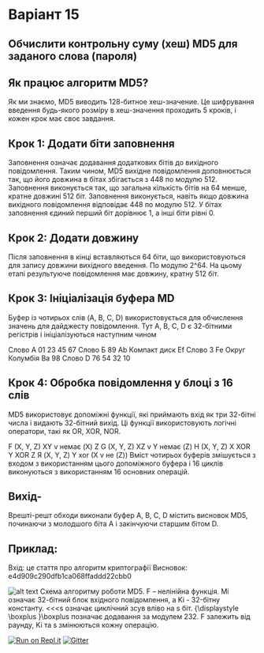 # Варіант 15
## Обчислити контрольну суму (хеш) MD5 для заданого слова (пароля)

## Як працює алгоритм MD5?
Як ми знаємо, MD5 виводить 128-битное хеш-значение. Це шифрування введення будь-якого розміру в хеш-значення проходить 5 кроків, і кожен крок має своє завдання.

## Крок 1: Додати біти заповнення
Заповнення означає додавання додаткових бітів до вихідного повідомлення. Таким чином, MD5 вихідне повідомлення доповнюється так, що його довжина в бітах збігається з 448 по модулю 512. Заповнення виконується так, що загальна кількість бітів на 64 менше, кратне довжині 512 біт.
Заповнення виконується, навіть якщо довжина вихідного повідомлення відповідає 448 по модулю 512. У бітах заповнення єдиний перший біт дорівнює 1, а інші біти рівні 0.

## Крок 2: Додати довжину
Після заповнення в кінці вставляються 64 біти, що використовуються для запису довжини вихідного введення. По модулю 2^64. На цьому етапі результуюче повідомлення має довжину, кратну 512 біт.

## Крок 3: Ініціалізація буфера MD
Буфер із чотирьох слів (A, B, C, D) використовується для обчислення значень для дайджесту повідомлення. Тут A, B, C, D є 32-бітними регістрів і ініціалізуються наступним чином

Слово А 01 23 45 67
Слово Б 89 Ab Компакт диск Ef
Слово З Fe Округ Колумбія Ba 98
Слово D 76 54 32 10

## Крок 4: Обробка повідомлення у блоці з 16 слів
MD5 використовує допоміжні функції, які приймають вхід як три 32-бітні числа і видають 32-бітний вихід. Ці функції використовують логічні оператори, такі як OR, XOR, NOR.

F (X, Y, Z) XY v немає (X) Z
G (X, Y, Z) XZ v Y немає (Z)
H (X, Y, Z) X XOR Y XOR Z
Я (X, Y, Z) Y xor (X v не (Z))
Вміст чотирьох буферів змішується з входом з використанням цього допоміжного буфера і 16 циклів виконуються з використанням 16 основних операцій.

## Вихід-
Врешті-решт обходи виконали буфер A, B, C, D містить висновок MD5, починаючи з молодшого біта A і закінчуючи старшим бітом D.

## Приклад:
Вхід: це стаття про алгоритм криптографії
Висновок: e4d909c290dfb1ca068ffaddd22cbb0

![alt text](https://upload.wikimedia.org/wikipedia/commons/a/ab/MD5.png)
Схема алгоритму роботи MD5. F – нелінійна функція. Mi означає 32-бітний блок вхідного повідомлення, а Ki - 32-бітну константу. <<<s означає циклічний зсув вліво на s біт. {\displaystyle \boxplus }\boxplus позначає додавання за модулем 232. F залежить від раунду, Ki та s змінюються кожну операцію.

[![Run on Repl.it](https://repl.it/badge/github/ppc-ntu-khpi/identifiers-types-starter)](https://repl.it/github/ppc-ntu-khpi/identifiers-types-starter) [![Gitter](https://badges.gitter.im/PPC-SE-2020/OOP.svg)](https://gitter.im/PPC-SE-2020/OOP?utm_source=badge&utm_medium=badge&utm_campaign=pr-badge)

